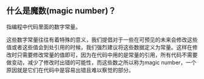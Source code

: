 
## 什么是魔数(magic number)？

指编程中代码里面的数字常量。

这些数字常量往往有着特殊的意义，我们提倡对于一些在可预见的未来会修改这些值或者这些值会到处引用的时候，我们强烈建议将这些数据定义为常量。这样在修改时只需要修改常量的值即可，因为在代码中用的是常量的引用，所有代码不需要做变动，减少了修改时出错的可能性，而这些数之所以称为magic number，一个原因就是它们在代码中是容易出错且难以察觉的部分。